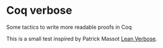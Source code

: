# Coq verbose
Some tactics to write more readable proofs in Coq

This is a small test inspired by Patrick Massot [Lean Verbose](https://github.com/PatrickMassot/lean-verbose).
